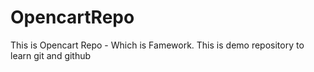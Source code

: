 # OpencartRepo
This is Opencart Repo - Which is Famework.
This is demo repository to learn git and github
